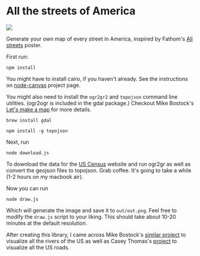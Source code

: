 # All the streets of America

![](example.png)

Generate your own map of every street in America, inspired by Fathom's [All streets](http://3rdfloor.fathom.info/products/all-streets) poster.

First run:

    npm install

You might have to install cairo, if you haven't already. See the instructions on [node-canvas](https://github.com/Automattic/node-canvas) project page.


You might also need to install the `ogr2gr2` and `topojson` command line utilities. (ogr2ogr is included in the gdal package.) Checkout Mike Bostock's [Let's make a map](http://bost.ocks.org/mike/map/) for more details.

    brew install gdal

    npm install -g topojson


Next, run

    node download.js

To download the data for the [US Census](http://www2.census.gov/geo/tiger/TIGER2014/ROADS/) website and run ogr2gr as well as convert the geojson files to topojson. Grab coffee. It's going to take a while (1-2 hours on my macbook air).


Now you can run

    node draw.js

Which will generate the image and save it to `out/out.png`. Feel free to modify the `draw.js` script to your liking. This should take about 10-20 minutes at the default resolution.

After creating this library, I came across Mike Bostock's [similar project](https://github.com/mbostock/us-rivers) to visualize all the rivers of the US as well as Casey Thomas's [project](https://github.com/caseypt/us-roads) to visualize all the US roads.
